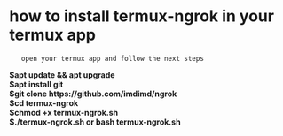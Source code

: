 <h1> how to install termux-ngrok in your termux app</h1>


       open your termux app and follow the next steps


 <p><b> $apt update && apt upgrade<br>
  $apt install git<br>
  $git clone https://github.com/imdimd/ngrok<br>
  $cd termux-ngrok<br>
  $chmod +x termux-ngrok.sh<br>
  $./termux-ngrok.sh or bash termux-ngrok.sh</b></p><br>

